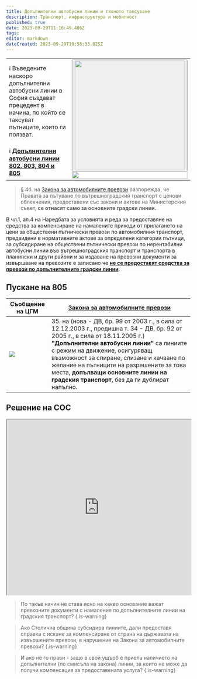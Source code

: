 ```yaml
---
title: Допълнителни автобусни линии и тяхното таксуване 
description: Транспорт, инфраструктура и мобилност
published: true
date: 2023-09-29T11:16:49.406Z
tags: 
editor: markdown
dateCreated: 2023-09-29T10:58:33.825Z
---
```


<table style="width:100%"><tr><td>ℹ️ Въведените наскоро допълнителни автобусни линии в София създават прецедент в начина, по който се таксуват пътниците, които ги ползват.<br></td><td rowspan="2"><div class="dropdown"><button class="imgbtn"><img src="https://drive.google.com/uc?id=1bn4vPTHQIyd9dOO7Og3Ux7KzUMLOKzQ1" width="300px"></button><div class="dropdown-content">
 <img src="https://drive.google.com/uc?id=1bn4vPTHQIyd9dOO7Og3Ux7KzUMLOKzQ1" width="100%"></div></div></td></tr><tr><td>ℹ️ <a href="http://trinmo.org/bg/news/20230806-avtobusi-dovejdashti"><b>Допълнителни автобусни линии 802, 803, 804 и 805</b></a></td></tr></table>  
 

> § 4б. на [Закона за автомобилните превози](https://lex.bg/laws/ldoc/2134681088) разпорежда, че Правата за пътуване по вътрешноградския транспорт с ценови облекчения, предоставени със закони и актове на Министерския съвет, **се отнасят само за основните градски линии.**

В чл.1, ал.4 на Наредбата за условията и реда за предоставяне на средства за компенсиране на намалените приходи от прилагането на цени за обществени пътнически превози по автомобилния транспорт, предвидени в нормативните актове за определени категории пътници, за субсидиране на обществени пътнически превози по нерентабилни автобусни линии във вътрешноградския транспорт и транспорта в планински и други райони и за издаване на превозни документи за извършване на превозите е записано че **<u>не се предоставят средства за превози по допълнителните градски линии</u>**.

## Пускане на 805

|Съобщение на ЦГМ|[Закона за автомобилните превози](https://lex.bg/laws/ldoc/2134681088)|
|---|---|
|<img src="https://drive.google.com/uc?id=1_nawzEtTMMXArLXx2gB0z1ZYunLEFHet">|35. на  (нова - ДВ, бр. 99 от 2003 г., в сила от 12.12.2003 г., предишна т. 34 - ДВ, бр. 92 от 2005 г., в сила от 18.11.2005 г.) **"Допълнителни автобусни линии"** са линиите с режим на движение, осигуряващ възможност за спиране, слизане и качване по желание на пътниците на разрешените за това места, **допълващи основните линии на градския транспорт**, без да ги дублират напълно. |
 
 
## Решение на СОС
<iframe src="https://drive.google.com/file/d/1MFP0VK2wKcieISxXDfkBhG-Rpzt41Goz" width="100%" height="480"></iframe>


> По такъв начин не става ясно на какво основание важат превозните документи с намаления по допълнителните линии на градския транспорт?
{.is-warning}

> Ако Столична община субсидира линиите, дали предоставя справка с искане за компенсиране от страна на държавата на извършените превози, в нарушение на Закона за автомобилните превози?
{.is-warning}

> И ако не го прави - защо в свой ущърб е приела наличието на допълнителни (по смисъла на закона) линии, за които не може да получи компенсация за предоставената услуга?
{.is-warning}
